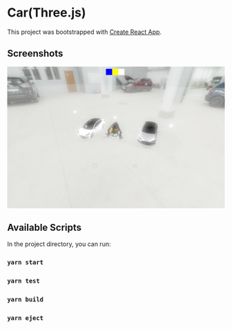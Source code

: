 # Car(Three.js)

This project was bootstrapped with [Create React App](https://github.com/facebook/create-react-app).

## Screenshots
![Car](images/screenshot1.png)

## Available Scripts

In the project directory, you can run:

### `yarn start`
### `yarn test`
### `yarn build`
### `yarn eject`
